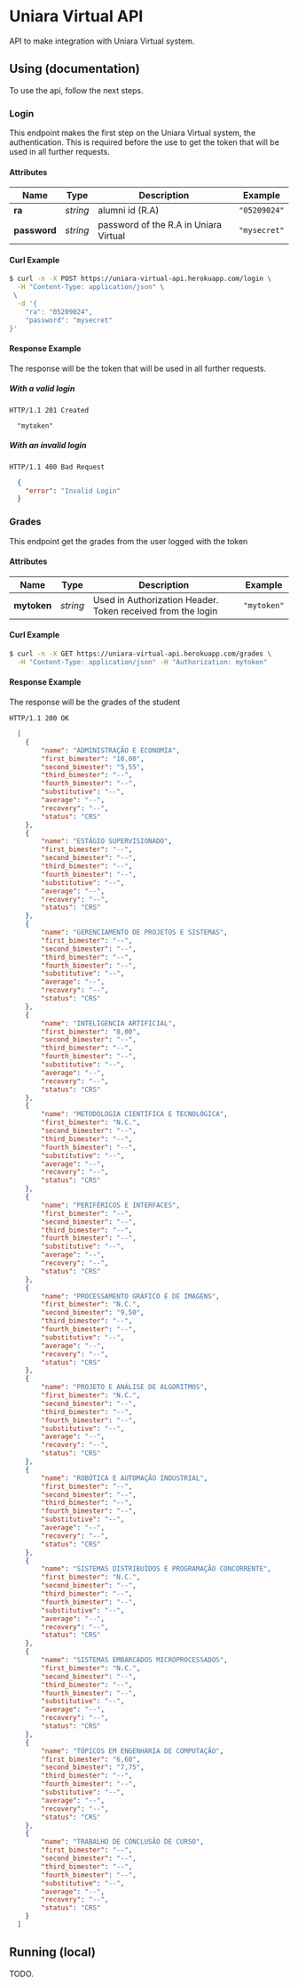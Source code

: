 # Uniara Virtual API

API to make integration with Uniara Virtual system.

## Using (documentation)
To use the api, follow the next steps.

### Login
This endpoint makes the first step on the Uniara Virtual system, the authentication. This is required before the use to get the token that will be used in all further requests.

#### Attributes

| Name | Type | Description | Example |
| ------- | ------- | ------- | ------- |
| **ra** | *string* | alumni id (R.A) | `"05209024"` |
| **password** | *string* | password of the R.A in Uniara Virtual| `"mysecret"` |

#### Curl Example

```bash
$ curl -n -X POST https://uniara-virtual-api.herokuapp.com/login \
  -H "Content-Type: application/json" \
 \
  -d '{
    "ra": "05209024",
    "password": "mysecret"
}'
```

#### Response Example
The response will be the token that will be used in all further requests.
##### With a valid login

```
HTTP/1.1 201 Created
```

```
  "mytoken"
```

##### With an invalid login

```
HTTP/1.1 400 Bad Request
```

```json
  {
    "error": "Invalid Login"
  }
```

### Grades
This endpoint get the grades from the user logged with the token

#### Attributes

| Name | Type | Description | Example |
| ------- | ------- | ------- | ------- |
| **mytoken** | *string* | Used in Authorization Header. Token received from the login | `"mytoken"` |
#### Curl Example

```bash
$ curl -n -X GET https://uniara-virtual-api.herokuapp.com/grades \
  -H "Content-Type: application/json" -H "Authorization: mytoken"
```

#### Response Example
The response will be the grades of the student

```
HTTP/1.1 200 OK
```

```json
  [
    {
        "name": "ADMINISTRAÇÃO E ECONOMIA",
        "first_bimester": "10,00",
        "second_bimester": "5,55",
        "third_bimester": "--",
        "fourth_bimester": "--",
        "substitutive": "--",
        "average": "--",
        "recovery": "--",
        "status": "CRS"
    },
    {
        "name": "ESTÁGIO SUPERVISIONADO",
        "first_bimester": "--",
        "second_bimester": "--",
        "third_bimester": "--",
        "fourth_bimester": "--",
        "substitutive": "--",
        "average": "--",
        "recovery": "--",
        "status": "CRS"
    },
    {
        "name": "GERENCIAMENTO DE PROJETOS E SISTEMAS",
        "first_bimester": "--",
        "second_bimester": "--",
        "third_bimester": "--",
        "fourth_bimester": "--",
        "substitutive": "--",
        "average": "--",
        "recovery": "--",
        "status": "CRS"
    },
    {
        "name": "INTELIGENCIA ARTIFICIAL",
        "first_bimester": "8,00",
        "second_bimester": "--",
        "third_bimester": "--",
        "fourth_bimester": "--",
        "substitutive": "--",
        "average": "--",
        "recovery": "--",
        "status": "CRS"
    },
    {
        "name": "METODOLOGIA CIENTÍFICA E TECNOLÓGICA",
        "first_bimester": "N.C.",
        "second_bimester": "--",
        "third_bimester": "--",
        "fourth_bimester": "--",
        "substitutive": "--",
        "average": "--",
        "recovery": "--",
        "status": "CRS"
    },
    {
        "name": "PERIFÉRICOS E INTERFACES",
        "first_bimester": "--",
        "second_bimester": "--",
        "third_bimester": "--",
        "fourth_bimester": "--",
        "substitutive": "--",
        "average": "--",
        "recovery": "--",
        "status": "CRS"
    },
    {
        "name": "PROCESSAMENTO GRÁFICO E DE IMAGENS",
        "first_bimester": "N.C.",
        "second_bimester": "9,50",
        "third_bimester": "--",
        "fourth_bimester": "--",
        "substitutive": "--",
        "average": "--",
        "recovery": "--",
        "status": "CRS"
    },
    {
        "name": "PROJETO E ANÁLISE DE ALGORITMOS",
        "first_bimester": "N.C.",
        "second_bimester": "--",
        "third_bimester": "--",
        "fourth_bimester": "--",
        "substitutive": "--",
        "average": "--",
        "recovery": "--",
        "status": "CRS"
    },
    {
        "name": "ROBÓTICA E AUTOMAÇÃO INDUSTRIAL",
        "first_bimester": "--",
        "second_bimester": "--",
        "third_bimester": "--",
        "fourth_bimester": "--",
        "substitutive": "--",
        "average": "--",
        "recovery": "--",
        "status": "CRS"
    },
    {
        "name": "SISTEMAS DISTRIBUÍDOS E PROGRAMAÇÃO CONCORRENTE",
        "first_bimester": "N.C.",
        "second_bimester": "--",
        "third_bimester": "--",
        "fourth_bimester": "--",
        "substitutive": "--",
        "average": "--",
        "recovery": "--",
        "status": "CRS"
    },
    {
        "name": "SISTEMAS EMBARCADOS MICROPROCESSADOS",
        "first_bimester": "N.C.",
        "second_bimester": "--",
        "third_bimester": "--",
        "fourth_bimester": "--",
        "substitutive": "--",
        "average": "--",
        "recovery": "--",
        "status": "CRS"
    },
    {
        "name": "TÓPICOS EM ENGENHARIA DE COMPUTAÇÃO",
        "first_bimester": "6,60",
        "second_bimester": "7,75",
        "third_bimester": "--",
        "fourth_bimester": "--",
        "substitutive": "--",
        "average": "--",
        "recovery": "--",
        "status": "CRS"
    },
    {
        "name": "TRABALHO DE CONCLUSÃO DE CURSO",
        "first_bimester": "--",
        "second_bimester": "--",
        "third_bimester": "--",
        "fourth_bimester": "--",
        "substitutive": "--",
        "average": "--",
        "recovery": "--",
        "status": "CRS"
    }
  ] 
```

## Running (local)
TODO.
